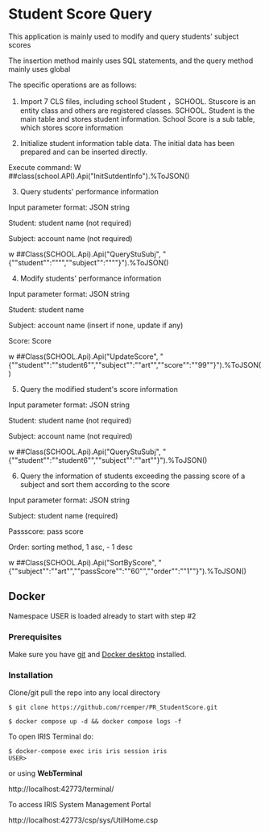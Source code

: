 # Student Score Query

This application is mainly used to modify and query students' subject scores

The insertion method mainly uses SQL statements, and the query method mainly uses global

The specific operations are as follows:

1. Import 7 CLS files, including school Student ，SCHOOL. Stuscore is an entity class and others are registered classes. SCHOOL. Student is the main table and stores student information. School Score is a sub table, which stores score information

2. Initialize student information table data. The initial data has been prepared and can be inserted directly.

Execute command: W ##class(school.API).Api("InitSutdentInfo").%ToJSON()



3. Query students' performance information

Input parameter format: JSON string

Student: student name (not required)

Subject: account name (not required)

w ##Class(SCHOOL.Api).Api("QueryStuSubj", "{""student"":"""",""subject"":""""}").%ToJSON()



4. Modify students' performance information

Input parameter format: JSON string

Student: student name

Subject: account name (insert if none, update if any)

Score: Score

w ##Class(SCHOOL.Api).Api("UpdateScore", "{""student"":""student6"",""subject"":""art"",""score"":""99""}").%ToJSON()



5. Query the modified student's score information

Input parameter format: JSON string

Student: student name (not required)

Subject: account name (not required)

w ##Class(SCHOOL.Api).Api("QueryStuSubj", "{""student"":""student6"",""subject"":""art""}").%ToJSON()



6. Query the information of students exceeding the passing score of a subject and sort them according to the score

Input parameter format: JSON string

Subject: student name (required)

Passscore: pass score

Order: sorting method, 1 asc, - 1 desc

w ##Class(SCHOOL.Api).Api("SortByScore", "{""subject"":""art"",""passScore"":""60"",""order"":""1""}").%ToJSON()

## Docker
Namespace USER is loaded already to start with step #2    
### Prerequisites
Make sure you have [git](https://git-scm.com/book/en/v2/Getting-Started-Installing-Git) and [Docker desktop](https://www.docker.com/products/docker-desktop) installed.
### Installation
Clone/git pull the repo into any local directory
```
$ git clone https://github.com/rcemper/PR_StudentScore.git
```
```
$ docker compose up -d && docker compose logs -f
```
To open IRIS Terminal do:
```
$ docker-compose exec iris iris session iris
USER>
```
or using **WebTerminal**    

http://localhost:42773/terminal/
     
To access IRIS System Management Portal     
    
http://localhost:42773/csp/sys/UtilHome.csp